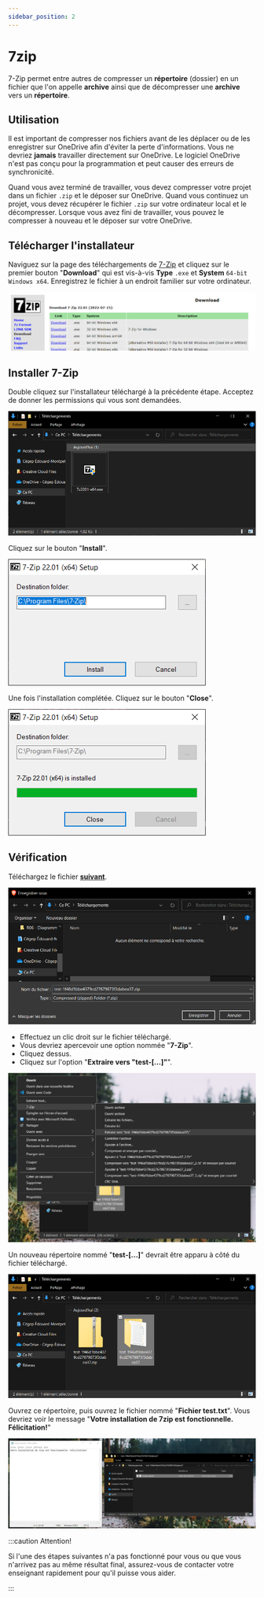 ```yaml
---
sidebar_position: 2
---
```


# 7zip

7-Zip permet entre autres de compresser un **répertoire** (dossier) en un fichier que l'on appelle **archive** ainsi que de décompresser une **archive** vers un **répertoire**.

## Utilisation

Il est important de compresser nos fichiers avant de les déplacer ou de les enregistrer sur OneDrive afin d'éviter la perte d'informations. Vous ne devriez **jamais** travailler directement sur OneDrive. Le logiciel OneDrive n'est pas conçu pour la programmation et peut causer des erreurs de synchronicité.

Quand vous avez terminé de travailler, vous devez compresser votre projet dans un fichier `.zip` et le déposer sur OneDrive. Quand vous continuez un projet, vous devez récupérer le fichier `.zip` sur votre ordinateur local et le décompresser. Lorsque vous avez fini de travailler, vous pouvez le compresser à nouveau et le déposer sur votre OneDrive.


## Télécharger l'installateur

Naviguez sur la page des téléchargements de [7-Zip](https://www.7-zip.org/download.html) et cliquez sur le premier bouton "**Download**" qui est vis-à-vis **Type** `.exe` et **System** `64-bit Windows x64`. Enregistrez le fichier à un endroit familier sur votre ordinateur.

![Page téléchargement.](_02-7-zip/_page-telechargement.png)

## Installer 7-Zip

Double cliquez sur l'installateur téléchargé à la précédente étape. Acceptez de donner les permissions qui vous sont demandées.

![Explorateur de fichier.](_02-7-zip/_explorateur-fichier.png)

Cliquez sur le bouton "**Install**".

![Installateur.](_02-7-zip/_installateur.png)

Une fois l'installation complétée. Cliquez sur le bouton "**Close**".

![Installation complete.](_02-7-zip/_installation-complete.png)

## Vérification

Téléchargez le fichier **[suivant](@site/static/file/test.zip)**.

![Télécharger le fichier test.](_02-7-zip/_telecharger-fichier-test.png)

- Effectuez un clic droit sur le fichier téléchargé.
- Vous devriez apercevoir une option nommée "**7-Zip**".
- Cliquez dessus.
- Cliquez sur l'option "**Extraire vers "test-[...]"**".

![Clic droit.](_02-7-zip/_clic-droit.png)

Un nouveau répertoire nommé "**test-[...]**" devrait être apparu à côté du fichier téléchargé.

![Dossier extrait.](_02-7-zip/_dossier-extrait.png)

Ouvrez ce répertoire, puis ouvrez le fichier nommé "**Fichier test.txt**". Vous devriez voir le message "**Votre installation de 7zip est fonctionnelle. Félicitation!**"

![Fichier test.](_02-7-zip/_fichier-test.png)

:::caution Attention!

Si l'une des étapes suivantes n'a pas fonctionné pour vous ou que vous n'arrivez pas au même résultat final, assurez-vous de contacter votre enseignant rapidement pour qu'il puisse vous aider.

:::
